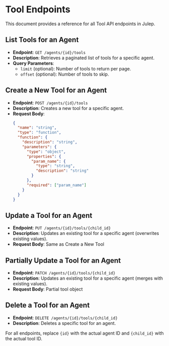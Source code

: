 # Tool Endpoints


This document provides a reference for all Tool API endpoints in Julep.

## List Tools for an Agent

- **Endpoint**: `GET /agents/{id}/tools`
- **Description**: Retrieves a paginated list of tools for a specific agent.
- **Query Parameters**:
  - `limit` (optional): Number of tools to return per page.
  - `offset` (optional): Number of tools to skip.

## Create a New Tool for an Agent

- **Endpoint**: `POST /agents/{id}/tools`
- **Description**: Creates a new tool for a specific agent.
- **Request Body**:
  ```json
  {
    "name": "string",
    "type": "function",
    "function": {
      "description": "string",
      "parameters": {
        "type": "object",
        "properties": {
          "param_name": {
            "type": "string",
            "description": "string"
          }
        },
        "required": ["param_name"]
      }
    }
  }
  ```

## Update a Tool for an Agent

- **Endpoint**: `PUT /agents/{id}/tools/{child_id}`
- **Description**: Updates an existing tool for a specific agent (overwrites existing values).
- **Request Body**: Same as Create a New Tool

## Partially Update a Tool for an Agent

- **Endpoint**: `PATCH /agents/{id}/tools/{child_id}`
- **Description**: Updates an existing tool for a specific agent (merges with existing values).
- **Request Body**: Partial tool object

## Delete a Tool for an Agent

- **Endpoint**: `DELETE /agents/{id}/tools/{child_id}`
- **Description**: Deletes a specific tool for an agent.

For all endpoints, replace `{id}` with the actual agent ID and `{child_id}` with the actual tool ID.